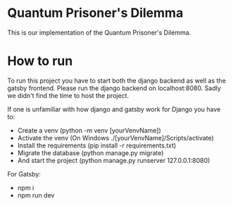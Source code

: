 # Quantum Prisoner's Dilemma

This is our implementation of the Quantum Prisoner's Dilemma.

# How to run

To run this project you have to start both the django backend as well as the gatsby frontend. Please run the django backend on localhost:8080.
Sadly we didn't find the time to host the project.

If one is unfamiliar with how django and gatsby work for Django you have to:

- Create a venv (python -m venv [yourVenvName])
- Activate the venv (On Windows ./[yourVenvName]/Scripts/activate)
- Install the requirements (pip install -r requirements.txt)
- Migrate the database (python manage.py migrate)
- And start the project (python manage.py runserver 127.0.0.1:8080)

For Gatsby:

- npm i
- npm run dev
